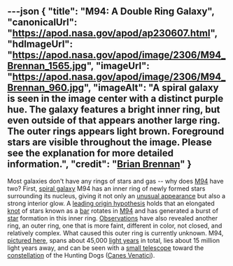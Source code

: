 ---json
{
  "title": "M94: A Double Ring Galaxy",
  "canonicalUrl": "https://apod.nasa.gov/apod/ap230607.html",
  "hdImageUrl": "https://apod.nasa.gov/apod/image/2306/M94_Brennan_1565.jpg",
  "imageUrl": "https://apod.nasa.gov/apod/image/2306/M94_Brennan_960.jpg",
  "imageAlt": "A spiral galaxy is seen in the image center with a distinct purple hue. The galaxy features a bright inner ring, but even outside of that appears another large ring. The outer rings appears light brown. Foreground stars are visible throughout the image. Please see the explanation for more detailed information.",
  "credit": "[Brian Brennan](https://www.instagram.com/astrolips2000/)"
}
---

Most galaxies don't have any rings of stars and gas -- why does [M94](http://en.wikipedia.org/wiki/Messier_94) have two? First, [spiral galaxy](https://apod.nasa.gov/apod/spiral_galaxies.html) M94 has an inner ring of newly formed stars surrounding its nucleus, giving it not only an [unusual appearance](https://www.rover.com/blog/wp-content/uploads/2017/02/pug-2648774_1920-960x540.jpg) but also a strong interior glow. A [leading origin hypothesis](https://ui.adsabs.harvard.edu/abs/2001AJ....121.1395W/abstract) holds that an elongated [knot](http://en.wikipedia.org/wiki/Knot_%28mathematics%29#/media/File:Knot_table.svg) of stars known as a [bar](https://apod.nasa.gov/apod/ap221016.html) rotates in [M94](https://apod.nasa.gov/apod/ap100114.html) and has generated a burst of [star](https://universe.nasa.gov/stars/basics/) formation in this inner ring. [Observations](https://ui.adsabs.harvard.edu/abs/2009ApJ...704..618T/abstract) have also revealed another ring, an outer ring, one that is more faint, different in color, not closed, and relatively complex. What caused this outer ring is currently unknown. M94, [pictured here](https://www.instagram.com/p/CscKadTpICu/), spans about 45,000 [light years](http://starchild.gsfc.nasa.gov/docs/StarChild/questions/question19.html) in total, lies about 15 million light years away, and can be seen with a [small telescope](https://apod.nasa.gov/apod/ap011014.html) toward the [constellation](https://spaceplace.nasa.gov/constellations/en/) of the Hunting Dogs ([Canes Venatici](https://en.wikipedia.org/wiki/Canes_Venatici)).
